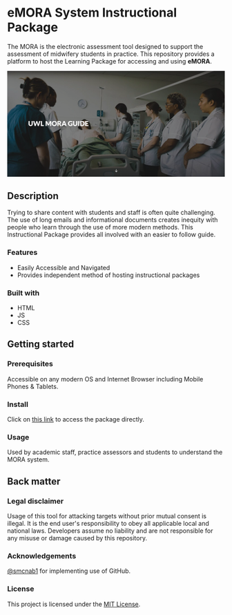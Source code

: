 # eMORA System Instructional Package

The MORA is the electronic assessment tool designed to support the assessment of midwifery students in practice. This repository provides a platform to host the Learning Package for accessing and using **eMORA**.

<div align="center">
  <kbd>
    <img src="https://github.com/UWLSimulationCentre/eMORA/blob/main/images/home-preview.png?raw=true" />
  </kbd>
</div>

## Description

Trying to share content with students and staff is often quite challenging. The use of long emails and informational documents creates inequity with people who learn through the use of more modern methods. This Instructional Package provides all involved with an easier to follow guide.

### Features

- Easily Accessible and Navigated
- Provides independent method of hosting instructional packages

### Built with

- HTML
- JS
- CSS

## Getting started

### Prerequisites

Accessible on any modern OS and Internet Browser including Mobile Phones & Tablets.

### Install

Click on [this link](https://smcnab1.github.io/eMORA/#/) to access the package directly.

### Usage

Used by academic staff, practice assessors and students to understand the MORA system.

## Back matter

### Legal disclaimer

Usage of this tool for attacking targets without prior mutual consent is illegal. It is the end user's responsibility to obey all applicable local and national laws. Developers assume no liability and are not responsible for any misuse or damage caused by this repository.

### Acknowledgements

[@smcnab1](https://github.com/smcnab1) for implementing use of GitHub.

### License

This project is licensed under the [MIT License](LICENSE.md).